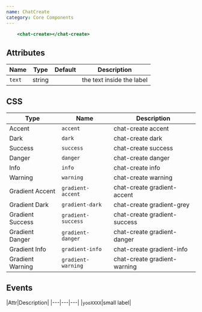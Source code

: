 ```yaml
---
name: ChatCreate
category: Core Components
---
```


```chat-create.html
    <chat-create></chat-create>
```

## Attributes

|Name|Type|Default|Description|
|---|---|---|---|
|`text`|string|   |the text inside the label|

## CSS

|Type|Name|Description|
|---|---|---|
|Accent|`accent`|chat-create accent|
|Dark|`dark`|chat-create dark|
|Success|`success`|chat-create success|
|Danger|`danger`|chat-create danger|
|Info|`info`|chat-create info|
|Warning|`warning`|chat-create warning|
|Gradient Accent|`gradient-accent`|chat-create gradient-accent|
|Gradient Dark|`gradient-dark`|chat-create gradient-grey|
|Gradient Success|`gradient-success`|chat-create gradient-success|
|Gradient Danger|`gradient-danger`|chat-create gradient-danger|
|Gradient Info|`gradient-info`|chat-create gradient-info|
|Gradient Warning|`gradient-warning`|chat-create gradient-warning|

## Events
|Attr|Description|
|---|---|---|
|`yooXXXX`|small label|